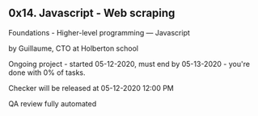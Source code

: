 0x14. Javascript - Web scraping
---------------------------------------------------
Foundations - Higher-level programming ― Javascript

by Guillaume, CTO at Holberton school

Ongoing project - started 05-12-2020, must end by 05-13-2020 - you're done with 0% of tasks.

Checker will be released at 05-12-2020 12:00 PM

QA review fully automated